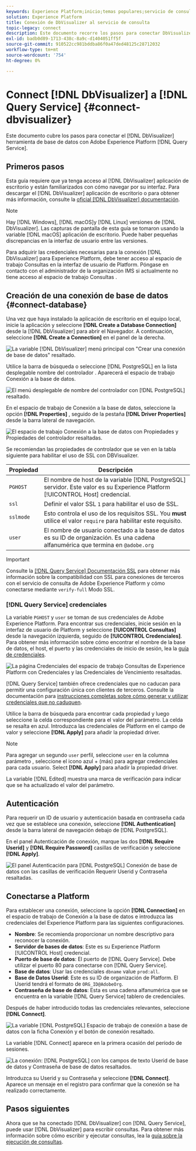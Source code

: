 ```yaml
---
keywords: Experience Platform;inicio;temas populares;servicio de consulta;servicio de consulta;Db Visualizer;DbVisualizer;visor de db;conectar con servicio de consulta;
solution: Experience Platform
title: Conexión de DbVisualizer al servicio de consulta
topic-legacy: connect
description: Este documento recorre los pasos para conectar DbVisualizer con el servicio de consulta de Adobe Experience Platform.
exl-id: badb0d89-1713-438c-8a9c-d1404051ff5f
source-git-commit: 910522cc981bddba86f0a47ded48125c28712032
workflow-type: tm+mt
source-wordcount: '754'
ht-degree: 0%

---
```


# Connect [!DNL DbVisualizer] a [!DNL Query Service] {#connect-dbvisualizer}

Este documento cubre los pasos para conectar el [!DNL DbVisualizer] herramienta de base de datos con Adobe Experience Platform [!DNL Query Service].

## Primeros pasos

Esta guía requiere que ya tenga acceso al [!DNL DbVisualizer] aplicación de escritorio y están familiarizados con cómo navegar por su interfaz. Para descargar el [!DNL DbVisualizer] aplicación de escritorio o para obtener más información, consulte la [oficial [!DNL DbVisualizer] documentación](https://www.dbvis.com/download/).

>[!NOTE]
>
>Hay [!DNL Windows], [!DNL macOS]y [!DNL Linux] versiones de [!DNL DbVisualizer]. Las capturas de pantalla de esta guía se tomaron usando la variable [!DNL macOS] aplicación de escritorio. Puede haber pequeñas discrepancias en la interfaz de usuario entre las versiones.

Para adquirir las credenciales necesarias para la conexión [!DNL  DbVisualizer] para Experience Platform, debe tener acceso al espacio de trabajo Consultas en la interfaz de usuario de Platform. Póngase en contacto con el administrador de la organización IMS si actualmente no tiene acceso al espacio de trabajo Consultas .

## Creación de una conexión de base de datos {#connect-database}

Una vez que haya instalado la aplicación de escritorio en el equipo local, inicie la aplicación y seleccione **[!DNL Create a Database Connection]** desde la [!DNL DbVisualizer] para abrir el Navegador. A continuación, seleccione **[!DNL Create a Connection]** en el panel de la derecha.

![La variable [!DNL DbVisualizer] menú principal con &quot;Crear una conexión de base de datos&quot; resaltado.](../images/clients/dbvisualizer/create-db-connection.png)

Utilice la barra de búsqueda o seleccione [!DNL PostgreSQL] en la lista desplegable nombre del controlador . Aparecerá el espacio de trabajo Conexión a la base de datos.

![El menú desplegable de nombre del controlador con [!DNL PostgreSQL] resaltado.](../images/clients/dbvisualizer/driver-name.png)

En el espacio de trabajo de Conexión a la base de datos, seleccione la opción **[!DNL Properties]** , seguido de la pestaña **[!DNL Driver Properties]** desde la barra lateral de navegación.

![El espacio de trabajo Conexión a la base de datos con Propiedades y Propiedades del controlador resaltadas.](../images/clients/dbvisualizer/driver-properties.png)

Se recomiendan las propiedades de controlador que se ven en la tabla siguiente para habilitar el uso de SSL con DBVisualizer.

| Propiedad | Descripción |
| ------ | ------ |
| `PGHOST` | El nombre de host de la variable [!DNL PostgreSQL] servidor. Este valor es su Experience Platform [!UICONTROL Host] credencial. |
| `ssl` | Definir el valor SSL `1` para habilitar el uso de SSL. |
| `sslmode` | Esto controla el uso de los requisitos SSL. You **must** utilice el valor `require` para habilitar este requisito. |
| `user` | El nombre de usuario conectado a la base de datos es su ID de organización. Es una cadena alfanumérica que termina en `@adobe.org` |

>[!IMPORTANT]
>
>Consulte la [[!DNL Query Service] Documentación SSL](./ssl-modes.md) para obtener más información sobre la compatibilidad con SSL para conexiones de terceros con el servicio de consulta de Adobe Experience Platform y cómo conectarse mediante `verify-full` Modo SSL.

### [!DNL Query Service] credenciales

La variable `PGHOST` y `user` se toman de sus credenciales de Adobe Experience Platform. Para encontrar sus credenciales, inicie sesión en la interfaz de usuario de Platform y seleccione **[!UICONTROL Consultas]** desde la navegación izquierda, seguido de **[!UICONTROL Credenciales]**. Para obtener más información sobre cómo encontrar el nombre de la base de datos, el host, el puerto y las credenciales de inicio de sesión, lea la [guía de credenciales](../ui/credentials.md).

![La página Credenciales del espacio de trabajo Consultas de Experience Platform con Credenciales y las Credenciales de Vencimiento resaltadas.](../images/clients/dbvisualizer/query-service-credentials-page.png)

[!DNL Query Service] también ofrece credenciales que no caducan para permitir una configuración única con clientes de terceros. Consulte la documentación para [instrucciones completas sobre cómo generar y utilizar credenciales que no caduquen](../ui/credentials.md#non-expiring-credentials).

Utilice la barra de búsqueda para encontrar cada propiedad y luego seleccione la celda correspondiente para el valor del parámetro. La celda se resalta en azul. Introduzca las credenciales de Platform en el campo de valor y seleccione **[!DNL Apply]** para añadir la propiedad driver.

>[!NOTE]
>
>Para agregar un segundo `user` perfil, seleccione `user` en la columna parámetro , seleccione el icono azul + (más) para agregar credenciales para cada usuario. Select **[!DNL Apply]** para añadir la propiedad driver.

La variable [!DNL Edited] muestra una marca de verificación para indicar que se ha actualizado el valor del parámetro.

## Autenticación

Para requerir un ID de usuario y autenticación basada en contraseña cada vez que se establece una conexión, seleccione **[!DNL Authentication]** desde la barra lateral de navegación debajo de [!DNL PostgreSQL].

En el panel Autenticación de conexión, marque las dos **[!DNL Require Userid]** y **[!DNL Require Password]** casillas de verificación y seleccione **[!DNL Apply]**.

![El panel Autenticación para [!DNL PostgreSQL] Conexión de base de datos con las casillas de verificación Requerir Userid y Contraseña resaltadas.](../images/clients/dbvisualizer/connection-authentication.png)

## Conectarse a Platform

Para establecer una conexión, seleccione la opción **[!DNL Connection]** en el espacio de trabajo de Conexión a la base de datos e introduzca las credenciales del Experience Platform para las siguientes configuraciones.

- **Nombre**: Se recomienda proporcionar un nombre descriptivo para reconocer la conexión.
- **Servidor de bases de datos**: Este es su Experience Platform [!UICONTROL Host] credencial.
- **Puerto de base de datos**: El puerto de [!DNL Query Service]. Debe utilizar el puerto 80 para conectarse con [!DNL Query Service].
- **Base de datos**: Usar las credenciales `dbname` value `prod:all`.
- **Base de Datos Userid**: Este es su ID de organización de Platform. El Userid tendrá el formato de `ORG_ID@AdobeOrg`.
- **Contraseña de base de datos**: Esta es una cadena alfanumérica que se encuentra en la variable [!DNL Query Service] tablero de credenciales.

Después de haber introducido todas las credenciales relevantes, seleccione **[!DNL Connect]**.

![La variable [!DNL PostgreSQL] Espacio de trabajo de conexión a base de datos con la ficha Conexión y el botón de conexión resaltado.](../images/clients/dbvisualizer/connect.png)

La variable [!DNL Connect] aparece en la primera ocasión del período de sesiones.

![La conexión: [!DNL PostgreSQL] con los campos de texto Userid de base de datos y Contraseña de base de datos resaltados.](../images/clients/dbvisualizer/connect-dialog.png)

Introduzca su Userid y su Contraseña y seleccione **[!DNL Connect]**. Aparece un mensaje en el registro para confirmar que la conexión se ha realizado correctamente.

## Pasos siguientes

Ahora que se ha conectado [!DNL DbVisualizer] con [!DNL Query Service], puede usar [!DNL DbVisualizer] para escribir consultas. Para obtener más información sobre cómo escribir y ejecutar consultas, lea la [guía sobre la ejecución de consultas](../best-practices/writing-queries.md).
